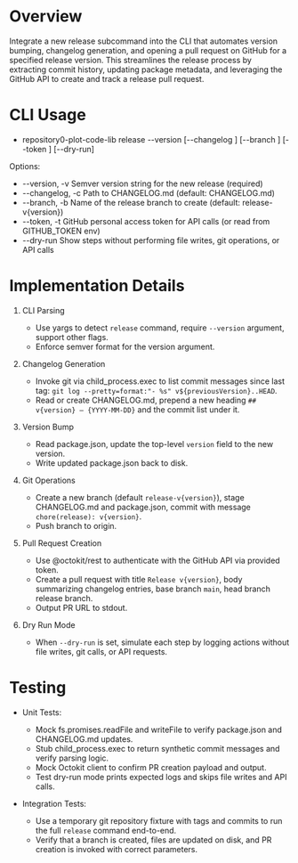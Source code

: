 # Overview
Integrate a new release subcommand into the CLI that automates version bumping, changelog generation, and opening a pull request on GitHub for a specified release version. This streamlines the release process by extracting commit history, updating package metadata, and leveraging the GitHub API to create and track a release pull request.

# CLI Usage

- repository0-plot-code-lib release --version <version> [--changelog <path>] [--branch <name>] [--token <token>] [--dry-run]

Options:
- --version, -v  Semver version string for the new release (required)
- --changelog, -c  Path to CHANGELOG.md (default: CHANGELOG.md)
- --branch, -b  Name of the release branch to create (default: release-v{version})
- --token, -t  GitHub personal access token for API calls (or read from GITHUB_TOKEN env)
- --dry-run  Show steps without performing file writes, git operations, or API calls

# Implementation Details

1. CLI Parsing
   - Use yargs to detect `release` command, require `--version` argument, support other flags.
   - Enforce semver format for the version argument.

2. Changelog Generation
   - Invoke git via child_process.exec to list commit messages since last tag: `git log --pretty=format:"- %s" v${previousVersion}..HEAD`.
   - Read or create CHANGELOG.md, prepend a new heading `## v{version} – {YYYY-MM-DD}` and the commit list under it.

3. Version Bump
   - Read package.json, update the top-level `version` field to the new version.
   - Write updated package.json back to disk.

4. Git Operations
   - Create a new branch (default `release-v{version}`), stage CHANGELOG.md and package.json, commit with message `chore(release): v{version}`.
   - Push branch to origin.

5. Pull Request Creation
   - Use @octokit/rest to authenticate with the GitHub API via provided token.
   - Create a pull request with title `Release v{version}`, body summarizing changelog entries, base branch `main`, head branch release branch.
   - Output PR URL to stdout.

6. Dry Run Mode
   - When `--dry-run` is set, simulate each step by logging actions without file writes, git calls, or API requests.

# Testing

- Unit Tests:
  - Mock fs.promises.readFile and writeFile to verify package.json and CHANGELOG.md updates.
  - Stub child_process.exec to return synthetic commit messages and verify parsing logic.
  - Mock Octokit client to confirm PR creation payload and output.
  - Test dry-run mode prints expected logs and skips file writes and API calls.

- Integration Tests:
  - Use a temporary git repository fixture with tags and commits to run the full `release` command end-to-end.
  - Verify that a branch is created, files are updated on disk, and PR creation is invoked with correct parameters.
